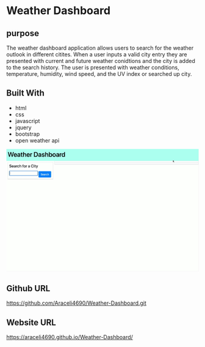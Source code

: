 # Weather Dashboard

## purpose
The weather dashboard application allows users to search for the weather outlook in different citites. When a user inputs a valid city entry they are presented with current and future weather conidtions and the city is added to the search history. The user is presented with weather conditions, temperature, humidity, wind speed, and the UV index or searched up city.

## Built With
* html
* css
* javascript
* jquery
* bootstrap
* open weather api

![](./assets/images/Weather-dashboard.gif)

## Github URL
https://github.com/Araceli4690/Weather-Dashboard.git

## Website URL
https://araceli4690.github.io/Weather-Dashboard/